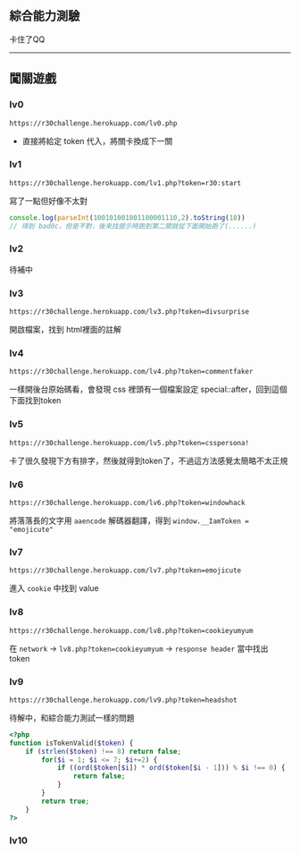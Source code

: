 ## 綜合能力測驗
卡住了QQ

---

## 闖關遊戲
### lv0
```
https://r30challenge.herokuapp.com/lv0.php
```

- 直接將給定 token 代入，將關卡換成下一關

### lv1
```
https://r30challenge.herokuapp.com/lv1.php?token=r30:start
```
寫了一點但好像不太對
``` javascript
console.log(parseInt(100101001001100001110,2).toString(18))
// 得到 bad0c，但是不對，後來找提示時跑到第二關就從下面開始跑了(......)
```


### lv2
待補中



### lv3
```
https://r30challenge.herokuapp.com/lv3.php?token=divsurprise
```
開啟檔案，找到 html裡面的註解


### lv4
```
https://r30challenge.herokuapp.com/lv4.php?token=commentfaker
```
一樣開後台原始碼看，會發現 css 裡頭有一個檔案設定 special::after，回到這個下面找到token


### lv5
```
https://r30challenge.herokuapp.com/lv5.php?token=csspersona!
```
卡了很久發現下方有排字，然後就得到token了，不過這方法感覺太簡略不太正規


### lv6
```
https://r30challenge.herokuapp.com/lv6.php?token=windowhack
```
將落落長的文字用 `aaencode` 解碼器翻譯，得到 `window.__IamToken = "emojicute"`


### lv7
```
https://r30challenge.herokuapp.com/lv7.php?token=emojicute
```
進入 `cookie` 中找到 value


### lv8
```
https://r30challenge.herokuapp.com/lv8.php?token=cookieyumyum
```
在 `network` → `lv8.php?token=cookieyumyum` → `response header` 當中找出 token


### lv9
```
https://r30challenge.herokuapp.com/lv9.php?token=headshot
```
待解中，和綜合能力測試一樣的問題
```php
<?php
function isTokenValid($token) {
    if (strlen($token) !== 8) return false;
        for($i = 1; $i <= 7; $i+=2) {
            if ((ord($token[$i]) * ord($token[$i - 1])) % $i !== 0) {
                return false;
            }
        }
        return true;
    }
?>
```


### lv10




